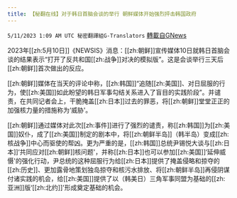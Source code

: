 ```yaml
---
title: 【秘翻在线】对于韩日首脑会谈的举行 朝鲜媒体开始强烈抨击韩国政府
---
```

`5/11/2023 1:09 AM UTC 秘密翻譯組G-Translators` [轉載自GNews](https://gnews.org/articles/1290924)

        

2023年[[zh:5月10日]]《NEWSIS》消息：[[zh:朝鲜]]宣传媒体10日就韩日首脑会谈的结果表示“打开了反共和国[[zh:战争]]对决的模拟版”。这是会谈举行三天后[[zh:朝鲜]]首次做出的反应。

[[zh:朝鲜]]媒体在当天的评论中称，[[zh:韩国]]“追随[[zh:美国]]、对日屈服的行为，使[[zh:美国]]如此盼望的韩日军事勾结关系进入了盲目的实践阶段”。并谴责，在共同记者会上，干脆掩盖[[zh:日本]]过去的罪恶，将[[zh:朝鲜]]堂堂正正的加强核力量的措施称为‘威胁'。

[[zh:朝鲜]]通过媒体对此次[[zh:事件]]进行了强烈的谴责，称[[zh:韩国]]为[[zh:美国]]奴仆，成了[[zh:美国]]制定的剧本中，将[[zh:朝鲜半岛]]（韩半岛）变成[[zh:核战争]]中心而驱使的帮凶。更为严重的是，[[zh:韩国]]总统尹锡悦大谈与[[zh:日本]]‘共同应对[[zh:朝鲜]]核问题'，并称[[zh:日本]]也可以参加[[zh:美国]]‘延伸威慑'的强化行动，尹总统的这种屈服行为给[[zh:日本]]提供了掩盖侵略和掠夺的[[zh:历史]]、更加露骨地策划独岛掠夺和核污水排放、将[[zh:朝鲜半岛]]再侵阴谋付诸实践的机会，给[[zh:美国]]提供了以（韩美日）三角军事同盟为基础的[[zh:亚洲]]版‘[[zh:北约]]'形成奠定基础的机会。
